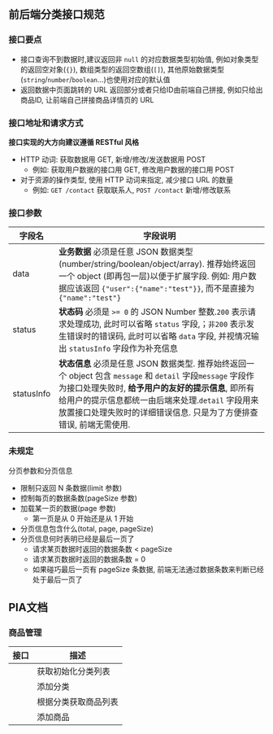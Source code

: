 ## 前后端分类接口规范

### 接口要点

- 接口查询不到数据时,建议返回非 `null` 的对应数据类型初始值, 例如对象类型的返回空对象(`{}`), 数组类型的返回空数组(`[]`), 其他原始数据类型(`string`/`number`/`boolean`…)也使用对应的默认值
- 返回数据中页面跳转的 URL 返回部分或者只给ID由前端自己拼接, 例如只给出商品ID, 让前端自己拼接商品详情页的 URL

### 接口地址和请求方式

**接口实现的大方向建议遵循 RESTful 风格**

- HTTP 动词: 获取数据用 GET, 新增/修改/发送数据用 POST 
  - 例如: 获取用户数据的接口用 GET, 修改用户数据的接口用 POST
- 对于资源的操作类型, 使用 HTTP 动词来指定, 减少接口 URL 的数量 
  - 例如: `GET /contact` 获取联系人, `POST /contact` 新增/修改联系

### 接口参数

| **字段名** | **字段说明**                                                 |
| ---------- | ------------------------------------------------------------ |
| data       | **业务数据** 必须是任意 JSON 数据类型(number/string/boolean/object/array). 推荐始终返回一个 object (即再包一层)以便于扩展字段. 例如: 用户数据应该返回 `{"user":{"name":"test"}}`, 而不是直接为 `{"name":"test"}` |
| status     | **状态码** 必须是 `>= 0` 的 JSON Number 整数.`200` 表示请求处理成功, 此时可以省略 `status` 字段,；`非200` 表示发生错误时的错误码, 此时可以省略 `data` 字段, 并视情况输出 `statusInfo` 字段作为补充信息 |
| statusInfo | **状态信息** 必须是任意 JSON 数据类型. 推荐始终返回一个 object 包含 `message` 和 `detail` 字段`message` 字段作为接口处理失败时, **给予用户的友好的提示信息**, 即所有给用户的提示信息都统一由后端来处理.`detail` 字段用来放置接口处理失败时的详细错误信息. 只是为了方便排查错误, 前端无需使用. |



### 未规定

分页参数和分页信息 

- 限制只返回 N 条数据(limit 参数)
- 控制每页的数据条数(pageSize 参数)
- 加载某一页的数据(page 参数) 
  - 第一页是从 0 开始还是从 1 开始
- 分页信息包含什么(total, page, pageSize)
- 分页信息何时表明已经是最后一页了 
  - 请求某页数据时返回的数据条数 < pageSize
  - 请求某页数据时返回的数据条数 = 0
  - 如果碰巧最后一页有 pageSize 条数据, 前端无法通过数据条数来判断已经处于最后一页了









## PIA文档

### 商品管理

| 接口 | 描述                 |
| ---- | -------------------- |
|      | 获取初始化分类列表   |
|      | 添加分类             |
|      | 根据分类获取商品列表 |
|      | 添加商品             |





